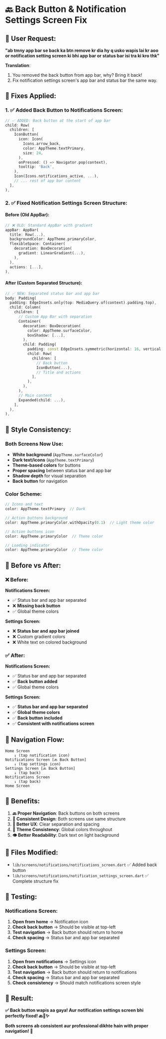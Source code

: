 # 🔙 Back Button & Notification Settings Screen Fix

## 🎯 User Request:
**"ab tmny app bar se back ka btn remove kr dia hy q usko wapis lai kr aoo or notification setting screen ki bhi app bar or status bar isi tra ki kro thk"**

**Translation**: 
1. You removed the back button from app bar, why? Bring it back!
2. Fix notification settings screen's app bar and status bar the same way.

## 🔧 Fixes Applied:

### **1. ✅ Added Back Button to Notifications Screen:**

```dart
// ✅ ADDED: Back button at the start of app bar
child: Row(
  children: [
    IconButton(
      icon: Icon(
        Icons.arrow_back,
        color: AppTheme.textPrimary,
        size: 24,
      ),
      onPressed: () => Navigator.pop(context),
      tooltip: 'Back',
    ),
    Icon(Icons.notifications_active, ...),
    // ... rest of app bar content
  ],
),
```

### **2. ✅ Fixed Notification Settings Screen Structure:**

#### **Before (Old AppBar):**
```dart
// ❌ OLD: Standard AppBar with gradient
appBar: AppBar(
  title: Row(...),
  backgroundColor: AppTheme.primaryColor,
  flexibleSpace: Container(
    decoration: BoxDecoration(
      gradient: LinearGradient(...),
    ),
  ),
  actions: [...],
),
```

#### **After (Custom Separated Structure):**
```dart
// ✅ NEW: Separated status bar and app bar
body: Padding(
  padding: EdgeInsets.only(top: MediaQuery.of(context).padding.top),
  child: Column(
    children: [
      // Custom App Bar with separation
      Container(
        decoration: BoxDecoration(
          color: AppTheme.surfaceColor,
          boxShadow: [...],
        ),
        child: Padding(
          padding: const EdgeInsets.symmetric(horizontal: 16, vertical: 16),
          child: Row(
            children: [
              // Back button
              IconButton(...),
              // Title and actions
            ],
          ),
        ),
      ),
      // Main content
      Expanded(child: ...),
    ],
  ),
),
```

## 🎨 Style Consistency:

### **Both Screens Now Use:**
- **White background** (`AppTheme.surfaceColor`)
- **Dark text/icons** (`AppTheme.textPrimary`)
- **Theme-based colors** for buttons
- **Proper spacing** between status bar and app bar
- **Shadow depth** for visual separation
- **Back button** for navigation

### **Color Scheme:**
```dart
// Icons and text
color: AppTheme.textPrimary  // Dark

// Action buttons background
color: AppTheme.primaryColor.withOpacity(0.1)  // Light theme color

// Action buttons icon
color: AppTheme.primaryColor  // Theme color

// Loading indicator
color: AppTheme.primaryColor  // Theme color
```

## 🔄 Before vs After:

### **❌ Before:**

**Notifications Screen:**
- ✅ Status bar and app bar separated 
- ❌ **Missing back button**
- ✅ Global theme colors

**Settings Screen:**
- ❌ **Status bar and app bar joined**
- ❌ Custom gradient colors
- ❌ White text on colored background

### **✅ After:**

**Notifications Screen:**
- ✅ Status bar and app bar separated
- ✅ **Back button added**
- ✅ Global theme colors

**Settings Screen:**
- ✅ **Status bar and app bar separated**
- ✅ **Global theme colors**
- ✅ **Back button included**
- ✅ **Consistent with notifications screen**

## 📱 Navigation Flow:

```
Home Screen
    ↓ (tap notification icon)
Notifications Screen [🔙 Back Button]
    ↓ (tap settings icon)
Settings Screen [🔙 Back Button]
    ↓ (tap back)
Notifications Screen
    ↓ (tap back)
Home Screen
```

## 🎯 Benefits:

1. **🔙 Proper Navigation**: Back buttons on both screens
2. **🔄 Consistent Design**: Both screens use same structure
3. **📱 Better UX**: Clear separation and spacing
4. **🎨 Theme Consistency**: Global colors throughout
5. **👁️ Better Readability**: Dark text on light background

## 📁 Files Modified:
- `lib/screens/notifications/notifications_screen.dart` ✅ Added back button
- `lib/screens/notifications/notification_settings_screen.dart` ✅ Complete structure fix

## 🧪 Testing:

### **Notifications Screen:**
1. **Open from home** → Notification icon
2. **Check back button** → Should be visible at top-left
3. **Test navigation** → Back button should return to home
4. **Check spacing** → Status bar and app bar separated

### **Settings Screen:**
1. **Open from notifications** → Settings icon  
2. **Check back button** → Should be visible at top-left
3. **Test navigation** → Back button should return to notifications
4. **Check spacing** → Status bar and app bar separated
5. **Check consistency** → Should match notifications screen style

## 🎉 Result:
**✅ Back button wapis aa gaya! Aur notification settings screen bhi perfectly fixed! 🔙📱✨**

**Both screens ab consistent aur professional dikhte hain with proper navigation! 🎨** 